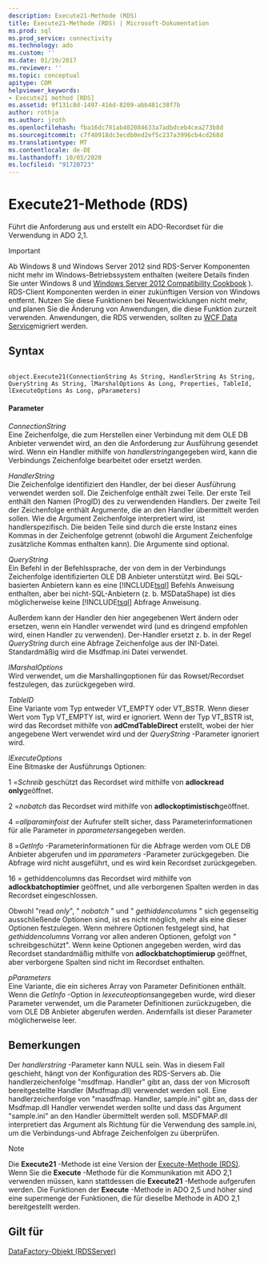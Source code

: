 ```yaml
---
description: Execute21-Methode (RDS)
title: Execute21-Methode (RDS) | Microsoft-Dokumentation
ms.prod: sql
ms.prod_service: connectivity
ms.technology: ado
ms.custom: ''
ms.date: 01/19/2017
ms.reviewer: ''
ms.topic: conceptual
apitype: COM
helpviewer_keywords:
- Execute21 method [RDS]
ms.assetid: 9f131c8d-1497-416d-8209-abb481c38f7b
author: rothja
ms.author: jroth
ms.openlocfilehash: fba16dc701ab402084633a7adbdceb4cea273b8d
ms.sourcegitcommit: c7f40918dc3ecdb0ed2ef5c237a3996cb4cd268d
ms.translationtype: MT
ms.contentlocale: de-DE
ms.lasthandoff: 10/05/2020
ms.locfileid: "91720723"
---
```

# <a name="execute21-method-rds"></a>Execute21-Methode (RDS)
Führt die Anforderung aus und erstellt ein ADO-Recordset für die Verwendung in ADO 2,1.  
  
> [!IMPORTANT]
>  Ab Windows 8 und Windows Server 2012 sind RDS-Server Komponenten nicht mehr im Windows-Betriebssystem enthalten (weitere Details finden Sie unter Windows 8 und [Windows Server 2012 Compatibility Cookbook](https://www.microsoft.com/download/details.aspx?id=27416) ). RDS-Client Komponenten werden in einer zukünftigen Version von Windows entfernt. Nutzen Sie diese Funktionen bei Neuentwicklungen nicht mehr, und planen Sie die Änderung von Anwendungen, die diese Funktion zurzeit verwenden. Anwendungen, die RDS verwenden, sollten zu [WCF Data Service](/dotnet/framework/wcf/)migriert werden.  
  
## <a name="syntax"></a>Syntax  
  
```  
  
object.Execute21(ConnectionString As String, HandlerString As String, QueryString As String, lMarshalOptions As Long, Properties, TableId, lExecuteOptions As Long, pParameters)  
```  
  
#### <a name="parameters"></a>Parameter  
 *ConnectionString*  
 Eine Zeichenfolge, die zum Herstellen einer Verbindung mit dem OLE DB Anbieter verwendet wird, an den die Anforderung zur Ausführung gesendet wird. Wenn ein Handler mithilfe von *handlerstring*angegeben wird, kann die Verbindungs Zeichenfolge bearbeitet oder ersetzt werden.  
  
 *HandlerString*  
 Die Zeichenfolge identifiziert den Handler, der bei dieser Ausführung verwendet werden soll. Die Zeichenfolge enthält zwei Teile. Der erste Teil enthält den Namen (ProgID) des zu verwendenden Handlers. Der zweite Teil der Zeichenfolge enthält Argumente, die an den Handler übermittelt werden sollen. Wie die Argument Zeichenfolge interpretiert wird, ist handlerspezifisch. Die beiden Teile sind durch die erste Instanz eines Kommas in der Zeichenfolge getrennt (obwohl die Argument Zeichenfolge zusätzliche Kommas enthalten kann). Die Argumente sind optional.  
  
 *QueryString*  
 Ein Befehl in der Befehlssprache, der von dem in der Verbindungs Zeichenfolge identifizierten OLE DB Anbieter unterstützt wird. Bei SQL-basierten Anbietern kann es eine [!INCLUDE[tsql](../../../includes/tsql-md.md)] Befehls Anweisung enthalten, aber bei nicht-SQL-Anbietern (z. b. MSDataShape) ist dies möglicherweise keine [!INCLUDE[tsql](../../../includes/tsql-md.md)] Abfrage Anweisung.  
  
 Außerdem kann der Handler den hier angegebenen Wert ändern oder ersetzen, wenn ein Handler verwendet wird (und es dringend empfohlen wird, einen Handler zu verwenden). Der-Handler ersetzt z. b. in der Regel *QueryString* durch eine Abfrage Zeichenfolge aus der INI-Datei. Standardmäßig wird die Msdfmap.ini Datei verwendet.  
  
 *lMarshalOptions*  
 Wird verwendet, um die Marshallingoptionen für das Rowset/Recordset festzulegen, das zurückgegeben wird.  
  
 *TableID*  
 Eine Variante vom Typ entweder VT_EMPTY oder VT_BSTR. Wenn dieser Wert vom Typ VT_EMPTY ist, wird er ignoriert. Wenn der Typ VT_BSTR ist, wird das Recordset mithilfe von **adCmdTableDirect** erstellt, wobei der hier angegebene Wert verwendet wird und der *QueryString* -Parameter ignoriert wird.  
  
 *lExecuteOptions*  
 Eine Bitmaske der Ausführungs Optionen:  
  
 1 =*Schreib* geschützt das Recordset wird mithilfe von **adlockread only**geöffnet.  
  
 2 =*nobatch* das Recordset wird mithilfe von **adlockoptimistisch**geöffnet.  
  
 4 =*allparaminfoist* der Aufrufer stellt sicher, dass Parameterinformationen für alle Parameter in *pparameters*angegeben werden.  
  
 8 =*GetInfo* -Parameterinformationen für die Abfrage werden vom OLE DB Anbieter abgerufen und im *pparameters* -Parameter zurückgegeben. Die Abfrage wird nicht ausgeführt, und es wird kein Recordset zurückgegeben.  
  
 16 = gethiddencolumns das Recordset wird mithilfe von **adlockbatchoptimier** geöffnet, und alle verborgenen Spalten werden in das Recordset eingeschlossen.  
  
 Obwohl "read *only*", " *nobatch* " und " *gethiddencolumns* " sich gegenseitig ausschließende Optionen sind, ist es nicht möglich, mehr als eine dieser Optionen festzulegen. Wenn mehrere Optionen festgelegt sind, hat *gethiddencolumns* Vorrang vor allen anderen Optionen, gefolgt *von "* schreibgeschützt". Wenn keine Optionen angegeben werden, wird das Recordset standardmäßig mithilfe von **adlockbatchoptimierup** geöffnet, aber verborgene Spalten sind nicht im Recordset enthalten.  
  
 *pParameters*  
 Eine Variante, die ein sicheres Array von Parameter Definitionen enthält. Wenn die *GetInfo* -Option in *lexecuteoptions*angegeben wurde, wird dieser Parameter verwendet, um die Parameter Definitionen zurückzugeben, die vom OLE DB Anbieter abgerufen werden. Andernfalls ist dieser Parameter möglicherweise leer.  
  
## <a name="remarks"></a>Bemerkungen  
 Der *handlerstring* -Parameter kann NULL sein. Was in diesem Fall geschieht, hängt von der Konfiguration des RDS-Servers ab. Die handlerzeichenfolge "msdfmap. Handler" gibt an, dass der von Microsoft bereitgestellte Handler (Msdfmap.dll) verwendet werden soll. Eine handlerzeichenfolge von "masdfmap. Handler, sample.ini" gibt an, dass der Msdfmap.dll Handler verwendet werden sollte und dass das Argument "sample.ini" an den Handler übermittelt werden soll. MSDFMAP.dll interpretiert das Argument als Richtung für die Verwendung des sample.ini, um die Verbindungs-und Abfrage Zeichenfolgen zu überprüfen.  
  
> [!NOTE]
>  Die **Execute21** -Methode ist eine Version der [Execute-Methode (RDS)](./execute-method-rds.md). Wenn Sie die **Execute** -Methode für die Kommunikation mit ADO 2,1 verwenden müssen, kann stattdessen die **Execute21** -Methode aufgerufen werden. Die Funktionen der **Execute** -Methode in ADO 2,5 und höher sind eine supermenge der Funktionen, die für dieselbe Methode in ADO 2,1 bereitgestellt werden.  
  
## <a name="applies-to"></a>Gilt für  
 [DataFactory-Objekt (RDSServer)](./datafactory-object-rdsserver.md)